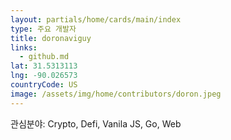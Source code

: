 ```yaml
---
layout: partials/home/cards/main/index
type: 주요 개발자
title: doronaviguy
links:
  - github.md
lat: 31.5313113
lng: -90.026573
countryCode: US
image: /assets/img/home/contributors/doron.jpeg
---
```


관심분야: Crypto, Defi, Vanila JS, Go, Web

